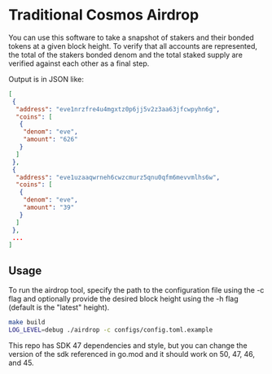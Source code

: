 # Traditional Cosmos Airdrop

You can use this software to take a snapshot of stakers and their bonded tokens at a given block height.  To verify that all accounts are represented, the total of the stakers bonded denom and the total staked supply are verified against each other as a final step.

Output is in JSON like:
```json
[
 {
  "address": "eve1nrzfre4u4mgxtz0p6jj5v2z3aa63jfcwpyhn6g",
  "coins": [
   {
    "denom": "eve",
    "amount": "626"
   }
  ]
 },
 {
  "address": "eve1uzaaqwrneh6cwzcmurz5qnu0qfm6mevvmlhs6w",
  "coins": [
   {
    "denom": "eve",
    "amount": "39"
   }
  ]
 },
 ...
]
```

## Usage
To run the airdrop tool, specify the path to the configuration file using the -c flag and optionally provide the desired block height using the -h flag (default is the "latest" height).

```bash
make build
LOG_LEVEL=debug ./airdrop -c configs/config.toml.example
```

This repo has SDK 47 dependencies and style, but you can change the version of the sdk referenced in go.mod and it should work on 50, 47, 46, and 45.


